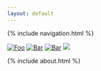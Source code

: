 ```yaml
---
layout: default
---
```


{% include navigation.html %}

[![Foo](https://img.shields.io/badge/LinkedIn-blue?style=flat&logo=linkedin&labelColor=blu)](https://www.linkedin.com/in/edsonerlfilhofilho/)
[![Bar](https://img.shields.io/badge/Twitter-white?style=flat&logo=twitter&labelColor=blu)](https://twitter.com/ramiro_lucasfh)
[![Bar](https://img.shields.io/badge/GitHub-grey?style=flat&logo=GitHub&labelColor=grey)](https://github.com/erlfilho)
![](https://visitor-badge.laobi.icu/badge?page_id="https://erlfilho.github.io/")

{% include about.html %}

